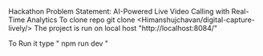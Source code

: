 Hackathon Problem Statement: AI-Powered Live Video Calling with Real-Time Analytics
To clone repo git clone <Himanshujchavan/digital-capture-lively/>
The project is run on local host "http://localhost:8084/"

To Run it  type " npm run dev "

